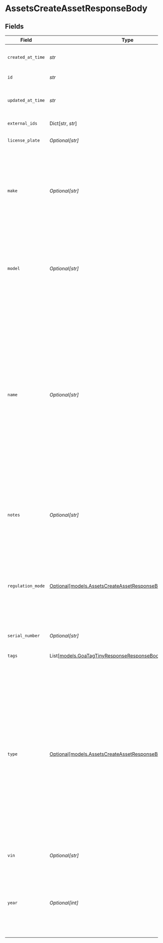# AssetsCreateAssetResponseBody


## Fields

| Field                                                                                                                                                                                                                                                                                                                                                       | Type                                                                                                                                                                                                                                                                                                                                                        | Required                                                                                                                                                                                                                                                                                                                                                    | Description                                                                                                                                                                                                                                                                                                                                                 | Example                                                                                                                                                                                                                                                                                                                                                     |
| ----------------------------------------------------------------------------------------------------------------------------------------------------------------------------------------------------------------------------------------------------------------------------------------------------------------------------------------------------------- | ----------------------------------------------------------------------------------------------------------------------------------------------------------------------------------------------------------------------------------------------------------------------------------------------------------------------------------------------------------- | ----------------------------------------------------------------------------------------------------------------------------------------------------------------------------------------------------------------------------------------------------------------------------------------------------------------------------------------------------------- | ----------------------------------------------------------------------------------------------------------------------------------------------------------------------------------------------------------------------------------------------------------------------------------------------------------------------------------------------------------- | ----------------------------------------------------------------------------------------------------------------------------------------------------------------------------------------------------------------------------------------------------------------------------------------------------------------------------------------------------------- |
| `created_at_time`                                                                                                                                                                                                                                                                                                                                           | *str*                                                                                                                                                                                                                                                                                                                                                       | :heavy_check_mark:                                                                                                                                                                                                                                                                                                                                          | The time the asset was created in RFC 3339 format.                                                                                                                                                                                                                                                                                                          | 2020-01-27T07:06:25Z                                                                                                                                                                                                                                                                                                                                        |
| `id`                                                                                                                                                                                                                                                                                                                                                        | *str*                                                                                                                                                                                                                                                                                                                                                       | :heavy_check_mark:                                                                                                                                                                                                                                                                                                                                          | The unique ID of the asset.                                                                                                                                                                                                                                                                                                                                 | 12345                                                                                                                                                                                                                                                                                                                                                       |
| `updated_at_time`                                                                                                                                                                                                                                                                                                                                           | *str*                                                                                                                                                                                                                                                                                                                                                       | :heavy_check_mark:                                                                                                                                                                                                                                                                                                                                          | The time the asset was last updated in RFC 3339 format.                                                                                                                                                                                                                                                                                                     | 2020-01-27T07:06:25Z                                                                                                                                                                                                                                                                                                                                        |
| `external_ids`                                                                                                                                                                                                                                                                                                                                              | Dict[str, *str*]                                                                                                                                                                                                                                                                                                                                            | :heavy_minus_sign:                                                                                                                                                                                                                                                                                                                                          | A map of external ids                                                                                                                                                                                                                                                                                                                                       |                                                                                                                                                                                                                                                                                                                                                             |
| `license_plate`                                                                                                                                                                                                                                                                                                                                             | *Optional[str]*                                                                                                                                                                                                                                                                                                                                             | :heavy_minus_sign:                                                                                                                                                                                                                                                                                                                                          | The license plate of the asset.                                                                                                                                                                                                                                                                                                                             | XHK1234                                                                                                                                                                                                                                                                                                                                                     |
| `make`                                                                                                                                                                                                                                                                                                                                                      | *Optional[str]*                                                                                                                                                                                                                                                                                                                                             | :heavy_minus_sign:                                                                                                                                                                                                                                                                                                                                          | The manufacturer of the asset. (If a VIN is entered and the system detects it is registered to a different manufacturer than provided an error will be returned).                                                                                                                                                                                           | Bobcat                                                                                                                                                                                                                                                                                                                                                      |
| `model`                                                                                                                                                                                                                                                                                                                                                     | *Optional[str]*                                                                                                                                                                                                                                                                                                                                             | :heavy_minus_sign:                                                                                                                                                                                                                                                                                                                                          | The manufacturer model of the asset. (If a VIN is entered and the system detects it is registered to a different model than provided an error will be returned).                                                                                                                                                                                            | S630 T4                                                                                                                                                                                                                                                                                                                                                     |
| `name`                                                                                                                                                                                                                                                                                                                                                      | *Optional[str]*                                                                                                                                                                                                                                                                                                                                             | :heavy_minus_sign:                                                                                                                                                                                                                                                                                                                                          | The human-readable name of the asset. This is set by a fleet administrator and will appear in both Samsara’s cloud dashboard as well as the Samsara Driver mobile app. By default, this name is the serial number of the Samsara Asset Gateway. It can be set or updated through the Samsara Dashboard or through the API at any time.                      | MyAsset-1234                                                                                                                                                                                                                                                                                                                                                |
| `notes`                                                                                                                                                                                                                                                                                                                                                     | *Optional[str]*                                                                                                                                                                                                                                                                                                                                             | :heavy_minus_sign:                                                                                                                                                                                                                                                                                                                                          | These are generic notes about the asset. Can be set or updated through the Samsara Dashboard or the API at any time.                                                                                                                                                                                                                                        | These are notes.                                                                                                                                                                                                                                                                                                                                            |
| `regulation_mode`                                                                                                                                                                                                                                                                                                                                           | [Optional[models.AssetsCreateAssetResponseBodyRegulationMode]](../models/assetscreateassetresponsebodyregulationmode.md)                                                                                                                                                                                                                                    | :heavy_minus_sign:                                                                                                                                                                                                                                                                                                                                          | Whether or not the asset is regulated, unregulated (non-CMV), or a mixed use unregulated asset. Primarily used with vehicles.  Valid values: `mixed`, `regulated`, `unregulated`                                                                                                                                                                            | mixed                                                                                                                                                                                                                                                                                                                                                       |
| `serial_number`                                                                                                                                                                                                                                                                                                                                             | *Optional[str]*                                                                                                                                                                                                                                                                                                                                             | :heavy_minus_sign:                                                                                                                                                                                                                                                                                                                                          | The serial number of the asset.                                                                                                                                                                                                                                                                                                                             | 8V8WD530FLN016251                                                                                                                                                                                                                                                                                                                                           |
| `tags`                                                                                                                                                                                                                                                                                                                                                      | List[[models.GoaTagTinyResponseResponseBody](../models/goatagtinyresponseresponsebody.md)]                                                                                                                                                                                                                                                                  | :heavy_minus_sign:                                                                                                                                                                                                                                                                                                                                          | The list of [tags](https://kb.samsara.com/hc/en-us/articles/360026674631-Using-Tags-and-Tag-Nesting) associated with the Asset.                                                                                                                                                                                                                             |                                                                                                                                                                                                                                                                                                                                                             |
| `type`                                                                                                                                                                                                                                                                                                                                                      | [Optional[models.AssetsCreateAssetResponseBodyType]](../models/assetscreateassetresponsebodytype.md)                                                                                                                                                                                                                                                        | :heavy_minus_sign:                                                                                                                                                                                                                                                                                                                                          | The operational context in which the asset interacts with the Samsara system. Examples: Vehicle (eg: truck, bus...), Trailer (eg: dry van, reefer, flatbed...), Powered Equipment (eg: dozer, crane...), Unpowered Equipment (eg: container, dumpster...), or Uncategorized.  Valid values: `uncategorized`, `trailer`, `equipment`, `unpowered`, `vehicle` | trailer                                                                                                                                                                                                                                                                                                                                                     |
| `vin`                                                                                                                                                                                                                                                                                                                                                       | *Optional[str]*                                                                                                                                                                                                                                                                                                                                             | :heavy_minus_sign:                                                                                                                                                                                                                                                                                                                                          | The vehicle identification number of the asset.                                                                                                                                                                                                                                                                                                             | 1FUJBBCKXCLBZ1234                                                                                                                                                                                                                                                                                                                                           |
| `year`                                                                                                                                                                                                                                                                                                                                                      | *Optional[int]*                                                                                                                                                                                                                                                                                                                                             | :heavy_minus_sign:                                                                                                                                                                                                                                                                                                                                          | The year of manufacture of the asset.  (If a VIN is entered and the system detects it is registered to a different year than provided an error will be returned).                                                                                                                                                                                           | 2015                                                                                                                                                                                                                                                                                                                                                        |